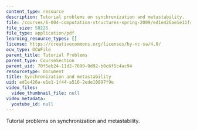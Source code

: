 ```yaml
---
content_type: resource
description: Tutorial problems on synchronization and metastability.
file: /courses/6-004-computation-structures-spring-2009/ed1e426ae1e11f44a5162ede10897f9e_MIT6_004s09_tutor08.pdf
file_size: 58225
file_type: application/pdf
learning_resource_types: []
license: https://creativecommons.org/licenses/by-nc-sa/4.0/
ocw_type: OCWFile
parent_title: Tutorial Problems
parent_type: CourseSection
parent_uid: 70f5eb24-11d2-7699-9d92-b0c6f5c4ac94
resourcetype: Document
title: Synchronization and metastability
uid: ed1e426a-e1e1-1f44-a516-2ede10897f9e
video_files:
  video_thumbnail_file: null
video_metadata:
  youtube_id: null
---
```

Tutorial problems on synchronization and metastability.